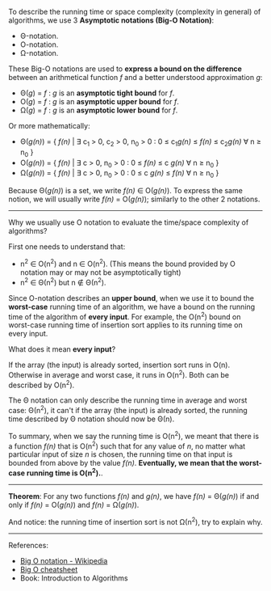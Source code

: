 To describe the running time or space complexity (complexity in general) of algorithms, we use 3 **Asymptotic notations (Big-O Notation)**:

  - Θ-notation.
  - O-notation.
  - Ω-notation.

These Big-O notations are used to **express a bound on the difference** between an arithmetical function _f_ and a better understood approximation _g_:

 - Θ(_g_) = _f_ : _g_ is an **asymptotic tight bound** for _f_.
 - O(_g_) = _f_ : _g_ is an **asymptotic upper bound** for _f_.
 - Ω(_g_) = _f_ : _g_ is an **asymptotic lower bound** for _f_.

Or more mathematically:

 - Θ(_g(n)_) = { _f(n)_ | ∃ c<sub>1</sub> > 0, c<sub>2</sub> > 0, n<sub>0</sub> > 0 : 0 ≤ c<sub>1</sub>_g(n)_ ≤ _f(n)_ ≤ c<sub>2</sub>_g(n)_ ∀ n ≥ n<sub>0</sub> }
 - O(_g(n)_) = { _f(n)_ | ∃ c > 0, n<sub>0</sub> > 0 : 0 ≤ _f(n)_ ≤ c _g(n)_ ∀ n ≥ n<sub>0</sub> }
 - Ω(_g(n)_) = { _f(n)_ | ∃ c > 0, n<sub>0</sub> > 0 : 0 ≤ c _g(n)_ ≤ _f(n)_ ∀ n ≥ n<sub>0</sub> }

Because Θ(_g(n)_) is a set, we write _f(n)_ ∈ O(_g(n)_). To express the same notion, we will usually write _f(n)_ = O(_g(n)_); similarly to the other 2 notations.

---

Why we usually use O notation to evaluate the time/space complexity of algorithms?

First one needs to understand that:

  - n<sup>2</sup> ∈ O(n<sup>2</sup>) and n ∈ O(n<sup>2</sup>). (This means the bound provided by O notation may or may not be asymptotically tight)
  - n<sup>2</sup> ∈ Θ(n<sup>2</sup>) but n ∉ Θ(n<sup>2</sup>).

Since O-notation describes an **upper bound**, when we use it to bound the **worst-case** running time of an algorithm, we have a bound on the running time of the algorithm of **every input**. For example, the O(n<sup>2</sup>) bound on worst-case running time of insertion sort applies to its running time on every input.

What does it mean **every input**?

If the array (the input) is already sorted, insertion sort runs in O(n). Otherwise in average and worst case, it runs in O(n<sup>2</sup>). Both can be described by O(n<sup>2</sup>).

The Θ notation can only describe the running time in average and worst case: Θ(n<sup>2</sup>), it can't if the array (the input) is already sorted, the running time described by Θ notation should now be Θ(n).

To summary, when we say the running time is O(n<sup>2</sup>), we meant that there is a function _f(n)_ that is O(n<sup>2</sup>) such that for any value of _n_, no matter what particular input of size _n_ is chosen, the running time on that input is bounded from above by the value _f(n)_. **Eventually, we mean that the worst-case running time is O(n<sup>2</sup>).**.

---

**Theorem**: For any two functions _f(n)_ and _g(n)_, we have _f(n)_ = Θ(_g(n)_) if and only if _f(n)_ = O(_g(n)_) and _f(n)_ = Ω(_g(n)_).

And notice: the running time of insertion sort is not Ω(n<sup>2</sup>), try to explain why.

---

References:
  - [Big O notation - Wikipedia](https://en.wikipedia.org/wiki/Big_O_notation)
  - [Big O cheatsheet](http://bigocheatsheet.com/)
  - Book: Introduction to Algorithms
